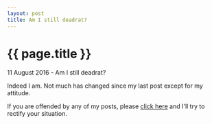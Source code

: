 ```yaml
---
layout: post
title: Am I still deadrat? 
---
```


{{ page.title }}
================

<p class="meta">11 August 2016 -  Am I still deadrat? </p>

Indeed I am. Not much has changed since my last post except for my attitude.






If you are offended by any of my posts, please [click here](https://encyclopediadramatica.se/Offended) and I'll try to rectify your situation. 
